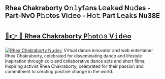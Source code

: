 ## Rhea Chakraborty O𝚗𝚕yf𝚊ns L𝚎a𝚔ed N𝚞𝚍es - Part-NvO P𝚑𝚘tos Vi𝚍𝚎o - H𝚘𝚝 Part L𝚎a𝚔s Nu38E

# <h2><a href="http://kfbaqh.oniu.top/?m=Rhea+Chakraborty">🔗👉 🔴 Rhea Chakraborty P𝚑ot𝚘𝚜 V𝚒d𝚎o</a></h2>

[![Rhea Chakraborty Nu𝚍e𝚜](https://i.imgur.com/0qMVB7G.gif)](http://kfbaqh.oniu.top/?m=Rhea+Chakraborty)
Virtual dance innovator and web entertainer Rhea Chakraborty, celebrated for disseminating dance and lifestyle inspiration through solo and collaborative dance acts and short films. Inspiring activist Rhea Chakraborty, celebrated for their passion and commitment to creating positive change in the world.  
